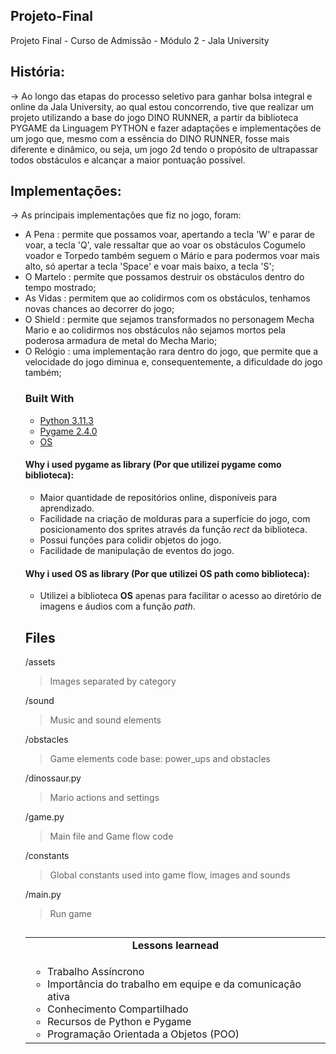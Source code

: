 ## Projeto-Final
Projeto Final - Curso de Admissão - Módulo 2 - Jala University

## História:
-> Ao longo das etapas do processo seletivo para ganhar bolsa integral e online da Jala University, ao qual estou concorrendo, tive que realizar um projeto utilizando
a base do jogo DINO RUNNER, a partir da biblioteca PYGAME da Linguagem PYTHON e fazer adaptações e implementações de um jogo que, mesmo com a essência do DINO RUNNER, fosse mais diferente e dinâmico, ou seja, um jogo 2d tendo o propósito de ultrapassar todos obstáculos e alcançar a maior pontuação possível.

## Implementações:
-> As principais implementações que fiz no jogo, foram:
<ul>
	<li>A Pena : permite que possamos voar, apertando a tecla 'W' e parar de voar, a tecla 'Q', vale ressaltar que ao voar os obstáculos Cogumelo voador e Torpedo também seguem o Mário e para podermos voar mais alto, só apertar a tecla 'Space' e voar mais baixo, a tecla 'S';</li>
	<li>O Martelo : permite que possamos destruir os obstáculos dentro do tempo mostrado;</li>
	<li>As Vidas : permitem que ao colidirmos com os obstáculos, tenhamos novas chances ao decorrer do jogo;</li>
	<li>O Shield : permite que sejamos transformados no personagem Mecha Mario e ao colidirmos nos obstáculos não sejamos mortos pela poderosa armadura de metal do Mecha Mario;</li>
	<li>O Relógio : uma implementação rara dentro do jogo, que permite que a velocidade do jogo diminua e, consequentemente, a dificuldade do jogo também;</li>
</u>

### Built With

- [ Python 3.11.3 ](https://www.python.org/downloads/release/python-3113/)
- [ Pygame 2.4.0](https://www.pygame.org/wiki/GettingStarted)
- [ OS ](https://python.readthedocs.io/en/stable/library/os.html)

#### Why i used pygame as library (Por que utilizei pygame como biblioteca):
- Maior quantidade de repositórios online, disponíveis para aprendizado.
- Facilidade na criação de molduras para a superfície do jogo, com posicionamento dos sprites através da função <i>rect</i> da biblioteca.
- Possui funções para colidir objetos do jogo.
- Facilidade de manipulação de eventos do jogo.

#### Why i used <b>OS</b> as library (Por que utilizei OS path como biblioteca):
- Utilizei a biblioteca <b>OS</b> apenas para facilitar o acesso ao diretório de imagens e áudios com a função <i>path</i>.

## Files

/assets

> Images separated by category

/sound

> Music and sound elements

/obstacles

> Game elements code base: power_ups and obstacles

/dinossaur.py

> Mario actions and settings

/game.py

> Main file and Game flow code 

/constants

> Global constants used into game flow, images and sounds

/main.py

> Run game

##

<table>
  <td align="center"><b>Lessons learnead</b></td>
  <tr/>
  <td align="left">
  <ul>
  <li>Trabalho Assíncrono</li>
  <li>Importância do trabalho em equipe e da comunicação ativa</li>
  <li>Conhecimento Compartilhado</li>
  <li>Recursos de Python e Pygame</li>
  <li>Programação Orientada a Objetos (POO)</li>
  </ul>
  </td>
 </tr>
 </table>
